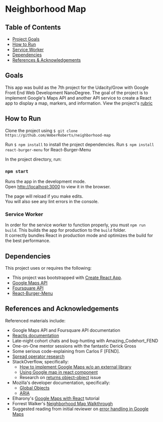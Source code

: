 # Neighborhood Map

## Table of Contents

- [Project Goals](#goals)
- [How to Run](#how-to-run)
- [Service Worker](#service-worker)
- [Dependencies](#dependencies)
- [References & Acknowledgements](#references-and-acknowledgements)

## Goals

This app was build as the 7th project for the Udacity/Grow with Google Front End Web Development NanoDegree. The goal of the project is to implement Google's Maps API and another API service to create a React app to display a map, markers, and information. View the project's [rubric](https://review.udacity.com/#!/rubrics/1351/view)

## How to Run

Clone the project using `$ git clone https://github.com/AmberRoberts/neighborhood-map`

Run `$ npm install` to install the project dependencies.
Run `$ npm install react-burger-menu` for React-Burger-Menu

In the project directory, run:

### `npm start`

Runs the app in the development mode.<br>
Open [http://localhost:3000](http://localhost:3000) to view it in the browser.

The page will reload if you make edits.<br>
You will also see any lint errors in the console.

### Service Worker

In order for the service worker to function properly, you must `npm run build`. This builds the app for production to the `build` folder.<br>
It correctly bundles React in production mode and optimizes the build for the best performance.

## Dependencies

This project uses or requires the following:
- This project was bootstrapped with [Create React App](https://github.com/facebookincubator/create-react-app).
- [Google Maps API](https://cloud.google.com/maps-platform/)
- [Foursquare API](https://developer.foursquare.com/)
- [React-Burger-Menu](https://github.com/negomi/react-burger-menu)

## References and Acknowledgements

Referenced materials include:
* Google Maps API and Foursquare API documentation
* [Reactjs documentation](https://reactjs.org/docs/forms.html)
* Late-night cohort chats and bug-hunting with Amazing_Codehort_FEND
* One-on-One mentor sessions with the fantastic Derick Gross
* Some serious code-explaining from Carlos F [FEND].
* [Spread operator research](https://medium.com/@thejasonfile/using-the-spread-operator-in-react-setstate-c8a14fc51be1)
* StackOverflow, specifically:
  * [How to implement Google Maps w/o an external library](https://stackoverflow.com/questions/45429484/how-to-implement-google-maps-js-api-in-react-without-an-external-library)
  * [Using Google map in react component](https://stackoverflow.com/questions/48493960/using-google-map-in-react-component)
  * Research on [returns object-object](https://stackoverflow.com/questions/34573792/javascript-function-to-return-object-returns-object-object) issue
* Mozilla's developer documentation, specifically:
  * [Global Objects](https://developer.mozilla.org/en-US/docs/Web/JavaScript/Reference/Global_Objects/Array/find)
  * [ARIA](https://developer.mozilla.org/en-US/docs/Web/Accessibility/ARIA)
* Elharony's [Google Maps with React](https://www.youtube.com/channel/UCcWSbBe_s-T_gZRnqFbtyIA) tutorial
* Forrest Walker's [Neighborhood Map Walkthrough](https://www.youtube.com/playlist?list=PL4rQq4MQP1crXuPtruu_eijgOUUXhcUCP)
* Suggested reading from initial reviewer on [error handling in Google Maps](https://discussions.udacity.com/t/handling-google-maps-in-async-and-fallback/34282)
